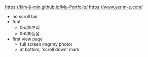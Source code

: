 
https://kim-ji-min.github.io/My-Portfolio/
https://www.yerim-e.com/


- no scroll bar
- font
	- 아리따부리
	- 아리따돋움
- first view page
	- full screen img(my photo)
	- at bottom, 'scroll down' mark

